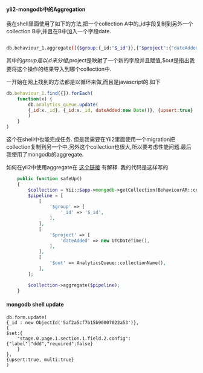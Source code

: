 #### yii2-mongodb中的Aggregation

我在shell里面使用了如下的方法,把一个collection A中的_id字段复制到另外一个collection B中,并且在B中加入一个字段date.

```bash

db.behaviour_1.aggregate([{$group:{_id:"$_id"}},{"$project":{"dateAdded":new Date()}},{$out:"analytics_queue"}])

```

其中的$group是以_id来分组,$project是映射了一个新的字段并且赋值,$out是指出我要将这个操作的结果导入到哪个collection中.

一开始在网上找到的方法都是以循环来做,而且是javascript的.如下
```javascript
db.behaviour_1.find({}).forEach(
    function(x) {
        db.analytics_queue.update(
        {_id:x._id}, {_id:x._id, dateAdded:new Date()}, {upsert:true}
        )
    }
)
```
这个在shell中也能完成任务. 但是我需要在Yii2里面使用一个migration把collection复制到另一个中,另外这个collection也很大,所以要考虑性能问题.最后我使用了mongodb的aggregate.

如何在yii2中使用aggregate在 [这个链接](https://github.com/yiisoft/yii2-mongodb/blob/master/docs/guide/usage-aggregation.md) 有解释. 我的代码是这样写的

```php
    public function safeUp()
    {
        $collection = Yii::$app->mongodb->getCollection(BehaviourAR::collectionName());
        $pipeline = [
            [
                '$group' => [
                    '_id' => '$_id',
                ],
            ],
            [
                '$project' => [
                    'dateAdded' => new UTCDateTime(),
                ],
            ],
            [
                '$out' => AnalyticsQueue::collectionName(),
            ],
        ];

        $collection->aggregate($pipeline);
    }
```


#### mongodb shell update

```
db.form.update(
{_id : new ObjectId('5af2a5cf7b15b90007022a53')}, 
{
$set:{
    "stage.0.page.1.section.1.field.2.config":{"label":"ddd","required":false}
    }
},
{upsert:true, multi:true}
)
```


